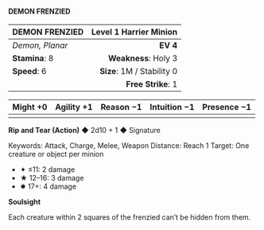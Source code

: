 #### DEMON FRENZIED

| DEMON FRENZIED | **Level 1 Harrier Minion** |
|:-------------------------------------------------- | -------------------------:|
| *Demon, Planar* | **EV 4** |
| **Stamina**: 8 | **Weakness**: Holy 3 |
| **Speed**: 6 | **Size**: 1M / Stability 0 |
|  | **Free Strike**: 1 |

| **Might** +0 | **Agility** +1 | **Reason** −1 | **Intuition** −1 | **Presence** −1 |
| -------- | ---------- | --------- | ------------ | ----------- |
|  |  |  |  |  |

**Rip and Tear (Action)** ◆ 2d10 + 1 ◆ Signature

Keywords: Attack, Charge, Melee, Weapon
Distance: Reach 1
Target: One creature or object per minion
- ✦ ≤11: 2 damage
- ★ 12–16: 3 damage
- ✸ 17+: 4 damage

**Soulsight**

Each creature within 2 squares of the frenzied can’t be hidden from them.

